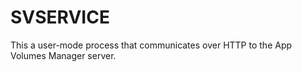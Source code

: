 # SVSERVICE

This a user-mode process that communicates over HTTP to the App Volumes Manager server.